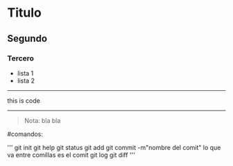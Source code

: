 Titulo
======

## Segundo

### Tercero

* lista 1
* lista 2

***
this is code
***

> Nota: bla bla

#comandos:

'''
git init
git help
git status
git add
git commit -m"nombre del comit"         lo que va entre comillas es el comit
git log
git diff
'''

